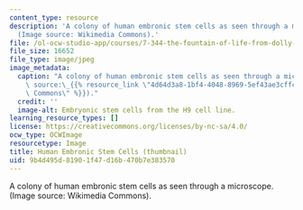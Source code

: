 ```yaml
---
content_type: resource
description: 'A colony of human embronic stem cells as seen through a microscope.
  (Image source: Wikimedia Commons).'
file: /ol-ocw-studio-app/courses/7-344-the-fountain-of-life-from-dolly-to-customized-embryonic-stem-cells-fall-2007/9b4d495d81901f47d16b470b7e383570_7-344f07-th.jpg
file_size: 16652
file_type: image/jpeg
image_metadata:
  caption: "A colony of human embronic stem cells as seen through a microscope. (Image\
    \ source:\_{{% resource_link \"4d64d3a8-1bf4-4048-8969-5ef43ae3cffc\" \"Wikimedia\
    \ Commons\" %}})."
  credit: ''
  image-alt: Embryonic stem cells from the H9 cell line.
learning_resource_types: []
license: https://creativecommons.org/licenses/by-nc-sa/4.0/
ocw_type: OCWImage
resourcetype: Image
title: Human Embronic Stem Cells (thumbnail)
uid: 9b4d495d-8190-1f47-d16b-470b7e383570
---
```

A colony of human embronic stem cells as seen through a microscope. (Image source: Wikimedia Commons).